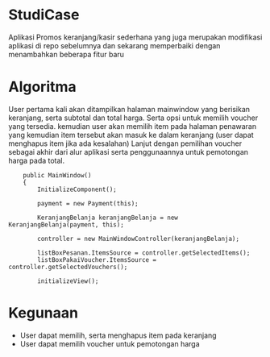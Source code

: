 # StudiCase

Aplikasi Promos keranjang/kasir sederhana yang juga merupakan modifikasi aplikasi di repo sebelumnya dan sekarang memperbaiki dengan menambahkan beberapa fitur baru

# Algoritma
 User pertama kali akan ditampilkan halaman mainwindow yang berisikan keranjang, serta subtotal dan total harga. Serta opsi untuk memilih voucher yang tersedia.
 kemudian user akan memilih item pada halaman penawaran yang kemudian item tersebut akan masuk ke dalam keranjang (user dapat menghapus item jika ada kesalahan)
 Lanjut dengan pemilihan voucher sebagai akhir dari alur aplikasi serta penggunaannya untuk pemotongan harga pada total.


        public MainWindow()
        {
            InitializeComponent();

            payment = new Payment(this);

            KeranjangBelanja keranjangBelanja = new KeranjangBelanja(payment, this);

            controller = new MainWindowController(keranjangBelanja);

            listBoxPesanan.ItemsSource = controller.getSelectedItems();
            listBoxPakaiVoucher.ItemsSource = controller.getSelectedVouchers();

            initializeView();

# Kegunaan
- User dapat memilih, serta menghapus item pada keranjang
- User dapat memilih voucher untuk pemotongan harga




